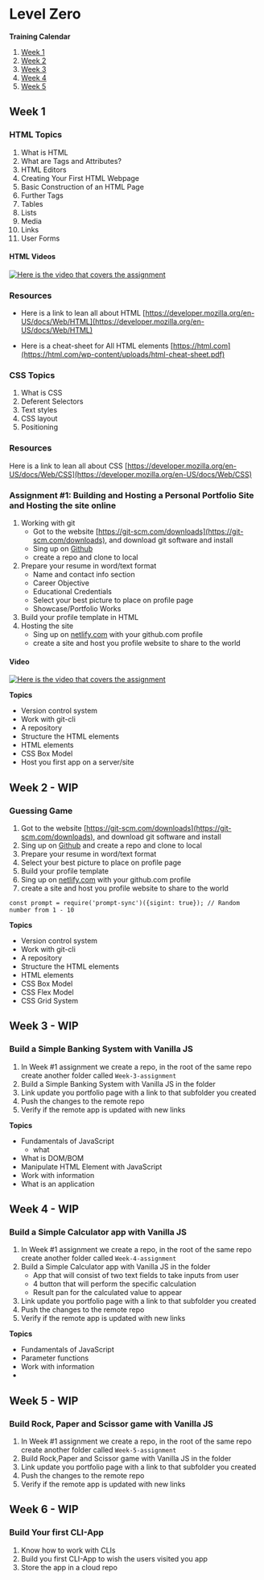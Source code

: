 # Level Zero

**Training Calendar**

1. [Week 1](#week-1)
1. [Week 2](#week-2)
1. [Week 3](#week-3)
1. [Week 4](#week-4)
1. [Week 5](#week-6)

## Week 1

### HTML Topics

1. What is HTML
1. What are Tags and Attributes?
1. HTML Editors
1. Creating Your First HTML Webpage
1. Basic Construction of an HTML Page
1. Further Tags
1. Tables
1. Lists
1. Media
1. Links
1. User Forms
#### HTML Videos

[![Here is the video that covers the assignment](https://img.youtube.com/vi/WRkzvmRD6ic/0.jpg)](https://www.youtube.com/watch?v=WRkzvmRD6ic)

### Resources
- Here is a link to lean all about HTML [https://developer.mozilla.org/en-US/docs/Web/HTML](https://developer.mozilla.org/en-US/docs/Web/HTML)

- Here is a cheat-sheet for All HTML elements [https://html.com](https://html.com/wp-content/uploads/html-cheat-sheet.pdf)

### CSS Topics

1. What is CSS
1. Deferent Selectors
1. Text styles
1. CSS layout
1. Positioning

### Resources

Here is a link to lean all about CSS [https://developer.mozilla.org/en-US/docs/Web/CSS](https://developer.mozilla.org/en-US/docs/Web/CSS)

### Assignment #1: Building and Hosting a Personal Portfolio Site and Hosting the site online

1. Working with git
   - Got to the website [https://git-scm.com/downloads](https://git-scm.com/downloads), and download git software and install
   - Sing up on [Github](https://www.github.com)
   - create a repo and clone to local
1. Prepare your resume in word/text format
   - Name and contact info section
   - Career Objective
   - Educational Credentials
   - Select your best picture to place on profile page
   - Showcase/Portfolio Works
1. Build your profile template in HTML
1. Hosting the site
   - Sing up on [netlify.com](https://www.netlify.com/) with your github.com profile
   - create a site and host you profile website to share to the world

#### Video

[![Here is the video that covers the assignment](https://img.youtube.com/vi/bCy7qSU8WG0/0.jpg)](https://www.youtube.com/watch?v=bCy7qSU8WG0)

**Topics**

- Version control system
- Work with git-cli
- A repository
- Structure the HTML elements
- HTML elements
- CSS Box Model
- Host you first app on a server/site

## Week 2 - WIP

### Guessing Game

1. Got to the website [https://git-scm.com/downloads](https://git-scm.com/downloads), and download git software and install
1. Sing up on [Github](https://www.github.com) and create a repo and clone to local
1. Prepare your resume in word/text format
1. Select your best picture to place on profile page
1. Build your profile template
1. Sing up on [netlify.com](https://www.netlify.com/) with your github.com profile
1. create a site and host you profile website to share to the world

``` const prompt = require('prompt-sync')({sigint: true}); // Random number from 1 - 10 ```

**Topics**

- Version control system
- Work with git-cli
- A repository
- Structure the HTML elements
- HTML elements
- CSS Box Model
- CSS Flex Model
- CSS Grid System

## Week 3 - WIP

### Build a Simple Banking System with Vanilla JS

1. In Week #1 assignment we create a repo, in the root of the same repo create another folder called `Week-3-assignment`
1. Build a Simple Banking System with Vanilla JS in the folder
1. Link update you portfolio page with a link to that subfolder you created
1. Push the changes to the remote repo
1. Verify if the remote app is updated with new links

**Topics**

- Fundamentals of JavaScript
  - what
- What is DOM/BOM
- Manipulate HTML Element with JavaScript
- Work with information
- What is an application

## Week 4 - WIP

### Build a Simple Calculator app with Vanilla JS

1. In Week #1 assignment we create a repo, in the root of the same repo create another folder called `Week-4-assignment`
1. Build a Simple Calculator app with Vanilla JS in the folder
   - App that will consist of two text fields to take inputs from user
   - 4 button that will perform the specific calculation
   - Result pan for the calculated value to appear
1. Link update you portfolio page with a link to that subfolder you created
1. Push the changes to the remote repo
1. Verify if the remote app is updated with new links

**Topics**

- Fundamentals of JavaScript
- Parameter functions
- Work with information
-

## Week 5 - WIP

### Build Rock, Paper and Scissor game with Vanilla JS

1. In Week #1 assignment we create a repo, in the root of the same repo create another folder called `Week-5-assignment`
1. Build Rock,Paper and Scissor game with Vanilla JS in the folder
1. Link update you portfolio page with a link to that subfolder you created
1. Push the changes to the remote repo
1. Verify if the remote app is updated with new links

## Week 6 - WIP

### Build Your first CLI-App

1. Know how to work with CLIs
1. Build you first CLI-App to wish the users visited you app
1. Store the app in a cloud repo
